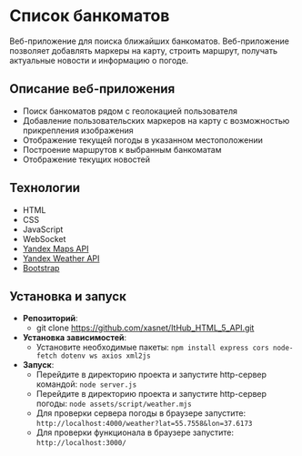 # Список банкоматов

Веб-приложение для поиска ближайших банкоматов. Веб-приложение позволяет добавлять маркеры на карту, строить маршрут, получать актуальные новости и информацию о погоде.

## Описание веб-приложения
- Поиск банкоматов рядом с геолокацией пользователя
- Добавление пользовательских маркеров на карту с возможностью прикрепления изображения
- Отображение текущей погоды в указанном местоположении
- Построение маршрутов к выбранным банкоматам
- Отображение текущих новостей

## Технологии
- HTML
- CSS
- JavaScript
- WebSocket
- [Yandex Maps API](https://yandex.com/dev/maps/)
- [Yandex Weather API](https://yandex.ru/dev/weather/)
- [Bootstrap](https://getbootstrap.com/)

## Установка и запуск
- **Репозиторий**:
  - git clone https://github.com/xasnet/ItHub_HTML_5_API.git
- **Установка зависимостей**:
  - Установите необходимые пакеты: `npm install express cors node-fetch dotenv ws axios xml2js`
- **Запуск**:
  - Перейдите в директорию проекта и запустите http-сервер командой: `node server.js`
  - Перейдите в директорию проекта и запустите http-сервер погоды: `node assets/script/weather.mjs`
  - Для проверки сервера погоды в браузере запустите: `http://localhost:4000/weather?lat=55.7558&lon=37.6173`
  - Для проверки функционала в браузере запустите: `http://localhost:3000/`
